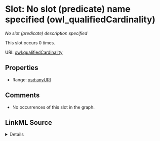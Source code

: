

# Slot: No slot (predicate) name specified (owl_qualifiedCardinality)


_No slot (predicate) description specified_






This slot occurs 0 times.


URI: [owl:qualifiedCardinality](http://www.w3.org/2002/07/owl#qualifiedCardinality)



<!-- no inheritance hierarchy -->








## Properties

* Range: [xsd:anyURI](http://www.w3.org/2001/XMLSchema#anyURI)





## Comments

* No occurrences of this slot in the graph.



## LinkML Source

<details>

```yaml
name: owl_qualifiedCardinality
annotations:
  count:
    tag: count
    value: 0
description: No slot (predicate) description specified
title: No slot (predicate) name specified
comments:
- No occurrences of this slot in the graph.
from_schema: hydrology-kg
rank: 1000
domain: owl_qualifiedCardinality
slot_uri: owl:qualifiedCardinality
alias: owl_qualifiedCardinality
range: uri

```
</details>
